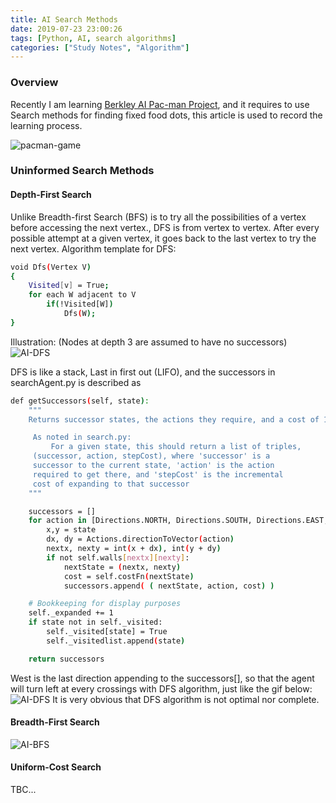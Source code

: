 ```yaml
---
title: AI Search Methods
date: 2019-07-23 23:00:26
tags: [Python, AI, search algorithms]
categories: ["Study Notes", "Algorithm"]
---
```

### Overview
Recently I am learning [Berkley AI Pac-man Project](http://ai.berkeley.edu/project_overview.html), and it requires to use Search methods for finding fixed food dots, this article is used to record the learning process. 
<!--more-->

![pacman-game](https://cdn.jsdelivr.net/gh/jamesxwang/cdn@master/img/AI/AI-pacman_game.gif)

### Uninformed Search Methods
#### Depth-First Search
Unlike Breadth-first Search (BFS) is to try all the possibilities of a vertex before accessing the next vertex., DFS is from vertex to vertex. After every possible attempt at a given vertex, it goes back to the last vertex to try the next vertex.
Algorithm template for DFS:
```bash
void Dfs(Vertex V)
{
    Visited[v] = True;
    for each W adjacent to V
        if(!Visited[W])
            Dfs(W);
}
```
Illustration: (Nodes at depth 3 are assumed to have no successors)
![AI-DFS](https://cdn.jsdelivr.net/gh/jamesxwang/cdn@master/img/AI/AI-DFS.png)

DFS is like a stack, Last in first out (LIFO), and the successors in searchAgent.py is described as 
```bash
def getSuccessors(self, state):
    """
    Returns successor states, the actions they require, and a cost of 1.

     As noted in search.py:
         For a given state, this should return a list of triples,
     (successor, action, stepCost), where 'successor' is a
     successor to the current state, 'action' is the action
     required to get there, and 'stepCost' is the incremental
     cost of expanding to that successor
    """

    successors = []
    for action in [Directions.NORTH, Directions.SOUTH, Directions.EAST, Directions.WEST]:
        x,y = state
        dx, dy = Actions.directionToVector(action)
        nextx, nexty = int(x + dx), int(y + dy)
        if not self.walls[nextx][nexty]:
            nextState = (nextx, nexty)
            cost = self.costFn(nextState)
            successors.append( ( nextState, action, cost) )

    # Bookkeeping for display purposes
    self._expanded += 1
    if state not in self._visited:
        self._visited[state] = True
        self._visitedlist.append(state)

    return successors
```
West is the last direction appending to the successors[], so that the agent will turn left at every crossings with DFS algorithm, just like the gif below:
![AI-DFS](https://raw.githubusercontent.com/jamesxwang/cdn/master/img/AI/AI-DFS.gif)
It is very obvious that DFS algorithm is not optimal nor complete.

#### Breadth-First Search
![AI-BFS](https://raw.githubusercontent.com/jamesxwang/cdn/master/img/AI/AI-BFS.gif)

#### Uniform-Cost Search

TBC...

